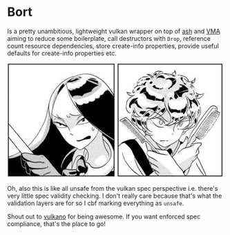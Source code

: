 # Bort

Is a pretty unambitious, lightweight vulkan wrapper on top of [ash](https://github.com/ash-rs/ash) and [VMA](https://github.com/lilly-lizard/bort-vma) aiming to reduce some boilerplate, call destructors with `Drop`, reference count resource dependencies, store create-info properties, provide useful defaults for create-info properties etc.

![Bort under attack](/assets/bort-under-attack.jpg)

Oh, also this is like all unsafe from the vulkan spec perspective i.e. there's very little spec validity checking. I don't really care because that's what the validation layers are for so I cbf marking everything as `unsafe`.

Shout out to [vulkano](https://github.com/vulkano-rs/vulkano) for being awesome. If you want enforced spec compliance, that's the place to go!
